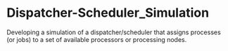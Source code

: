 # Dispatcher-Scheduler_Simulation
Developing a simulation of a dispatcher/scheduler that assigns processes (or jobs) to a set of available processors or processing nodes.
